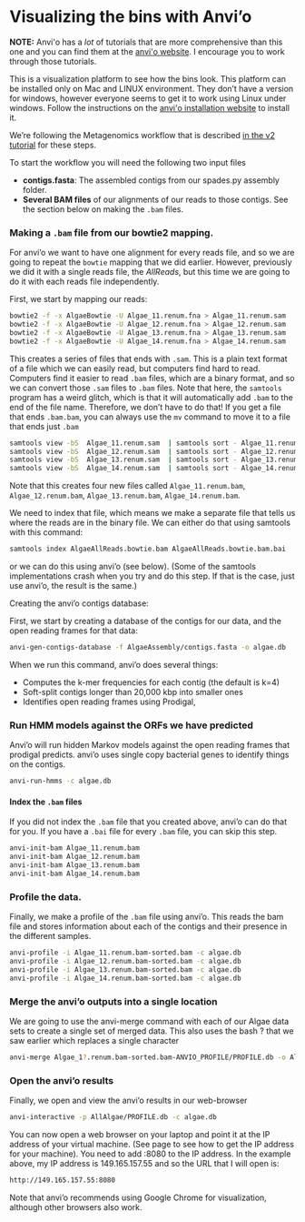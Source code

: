 # Visualizing the bins with Anvi’o

**NOTE:** Anvi'o has a *lot* of tutorials that are more comprehensive than this one and you can find them at the [anvi'o website](http://merenlab.org/software/anvio/). I encourage you to work through those tutorials.

This is a visualization platform to see how the bins look. This platform can be installed only on Mac and LINUX environment. They don’t have a version for windows, however everyone seems to get it to work using Linux under windows. Follow the instructions on the [anvi'o installation website](http://merenlab.org/2016/06/26/installation-v2/) to install it. 

We’re following the Metagenomics workflow that is described [in the v2 tutorial](http://merenlab.org/2016/06/22/anvio-tutorial-v2/) for these steps.

To start the workflow you will need the following two input files

* **contigs.fasta**: The assembled contigs from our spades.py assembly folder. 
* **Several BAM files** of our alignments of our reads to those contigs. See the section below on making the `.bam` files.

### Making a `.bam` file from our bowtie2 mapping.

For anvi’o we want to have one alignment for every reads file, and so we are going to repeat the `bowtie` mapping that we did earlier. However, previously we did it with a single reads file, the *AllReads*, but this time we are going to do it with each reads file independently.

First, we start by mapping our reads:

```bash
bowtie2 -f -x AlgaeBowtie -U Algae_11.renum.fna > Algae_11.renum.sam
bowtie2 -f -x AlgaeBowtie -U Algae_12.renum.fna > Algae_12.renum.sam
bowtie2 -f -x AlgaeBowtie -U Algae_13.renum.fna > Algae_13.renum.sam
bowtie2 -f -x AlgaeBowtie -U Algae_14.renum.fna > Algae_14.renum.sam
```

This creates a series of files that ends with `.sam`. This is a plain text format of a file which we can easily read, but computers find hard to read. Computers find it easier to read `.bam` files, which are a binary format, and so we can convert those `.sam` files to `.bam` files. Note that here, the `samtools` program has a weird glitch, which is that it will automatically add `.bam` to the end of the file name. Therefore, we don’t have to do that! If you get a file that ends `.bam.bam`, you can always use the `mv` command to move it to a file that ends just `.bam`

```bash
samtools view -bS  Algae_11.renum.sam  | samtools sort - Algae_11.renum
samtools view -bS  Algae_12.renum.sam  | samtools sort - Algae_12.renum
samtools view -bS  Algae_13.renum.sam  | samtools sort - Algae_13.renum
samtools view -bS  Algae_14.renum.sam  | samtools sort - Algae_14.renum
```

Note that this creates four new files called `Algae_11.renum.bam`,  `Algae_12.renum.bam`,  `Algae_13.renum.bam`,  `Algae_14.renum.bam`.

We need to index that file, which means we make a separate file that tells us where the reads are in the binary file. We can either do that using samtools with this command:

```bash
samtools index AlgaeAllReads.bowtie.bam AlgaeAllReads.bowtie.bam.bai
```

or we can do this using anvi’o (see below). (Some of the samtools implementations crash when you try and do this step. If that is the case, just use anvi’o, the result is the same.)

Creating the anvi’o contigs database:

First, we start by creating a database of the contigs for our data, and the open reading frames for that data: 

```bash
anvi-gen-contigs-database -f AlgaeAssembly/contigs.fasta -o algae.db
```

When we run this command, anvi’o does several things:

* Computes the k-mer frequencies for each contig (the default is k=4)
* Soft-split contigs longer than 20,000 kbp into smaller ones
* Identifies open reading frames using Prodigal, 

### Run HMM models against the ORFs we have predicted

Anvi’o will run hidden Markov models against the open reading frames that prodigal predicts. anvi’o uses single copy bacterial genes to identify things on the contigs.

```bash
anvi-run-hmms -c algae.db
```

#### Index the `.bam` files

If you did not index the `.bam` file that you created above, anvi’o can do that for you. If you have a `.bai` file for every `.bam` file, you can skip this step.

```bash
anvi-init-bam Algae_11.renum.bam
anvi-init-bam Algae_12.renum.bam
anvi-init-bam Algae_13.renum.bam
anvi-init-bam Algae_14.renum.bam
```

### Profile the data.

Finally, we make a profile of the `.bam` file using anvi’o. This reads the bam file and stores information about each of the contigs and their presence in the different samples.

```bash
anvi-profile -i Algae_11.renum.bam-sorted.bam -c algae.db 
anvi-profile -i Algae_12.renum.bam-sorted.bam -c algae.db 
anvi-profile -i Algae_13.renum.bam-sorted.bam -c algae.db 
anvi-profile -i Algae_14.renum.bam-sorted.bam -c algae.db 
```

### Merge the anvi’o outputs into a single location

We are going to use the anvi-merge command with each of our Algae data sets to create a single set of merged data. This also uses the bash ? that we saw earlier  which replaces a single character

```bash
anvi-merge Algae_1?.renum.bam-sorted.bam-ANVIO_PROFILE/PROFILE.db -o AllAlgae -c algae.db
```

### Open the anvi’o results

Finally, we open and view the anvi’o results in our web-browser

```bash
anvi-interactive -p AllAlgae/PROFILE.db -c algae.db
```

You can now open a web browser on your laptop and point it at the IP address of your virtual machine. (See page  to see how to get the IP address for your machine).
You need to add :8080 to the IP address. In the example above, my IP address is 149.165.157.55 and so the URL that I will open is:

```bash
http://149.165.157.55:8080
```

Note that anvi’o recommends using Google Chrome for visualization, although other browsers also work.
